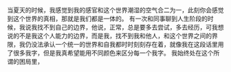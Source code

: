 当夏天的时候，我感觉到我的感官和这个世界潮湿的空气合二为一，此刻你会感觉到这个世界的真相，那就是我们都是一体的。
有一次和同事聊到人生阶段的时候，我说我找不到自己的边界，他说，正常，总是要多去尝试，多去经历，可我想说的不是我这个人能力的边界，而是我，找不到我和他人，和这个世界之间的界限，我仍没法承认一个统一的世界和自我都时时刻刻存在着，就像我在这段话里用了很多我字，但是我真希望能用不同颜色来区分每一个我字。
我始终处在这个所谓的困局里，